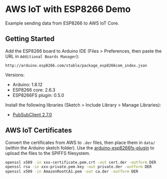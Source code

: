 # AWS IoT with ESP8266 Demo

Example sending data from ESP8266 to AWS IoT Core.

## Getting Started

Add the ESP8266 board to Arduino IDE (Files > Preferences, then paste the URL in `Additional Boards Manager`):

```
http://arduino.esp8266.com/stable/package_esp8266com_index.json
```

Versions:
- Arduino: 1.8.12
- ESP8266 core: 2.6.3
- ESP8266FS plugin: 0.5.0

Install the following libraries (Sketch > Include Library > Manage Libraries):

- [PubSubClient 2.7.0](https://github.com/knolleary/pubsubclient)

## AWS IoT Certificates

Convert the certificates from AWS to `.der` files, then place them in `data/` (within the Arduino sketch folder). Use the [arduino-esp8266fs-plugin](https://github.com/esp8266/arduino-esp8266fs-plugin) to upload the files to the SPIFFS filesystem.

```bash
openssl x509 -in xxx-certificate.pem.crt -out cert.der -outform DER
openssl rsa -in xxx-private.pem.key -out private.der -outform DER
openssl x509 -in AmazonRootCA1.pem -out ca.der -outform DER
```
